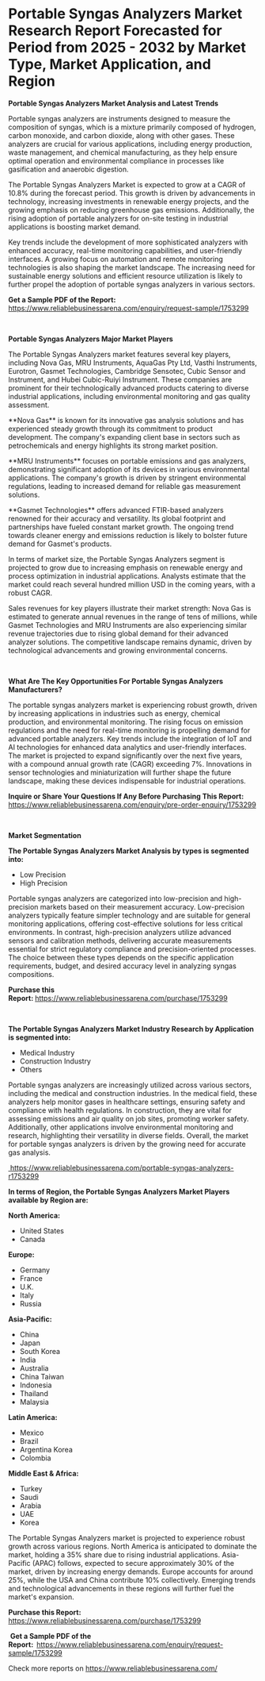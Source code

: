 <p><h1>Portable Syngas Analyzers Market Research Report Forecasted for Period from 2025 -  2032 by Market Type, Market Application, and Region</h1></p><p><strong>Portable Syngas Analyzers Market Analysis and Latest Trends</strong></p>
<p><p>Portable syngas analyzers are instruments designed to measure the composition of syngas, which is a mixture primarily composed of hydrogen, carbon monoxide, and carbon dioxide, along with other gases. These analyzers are crucial for various applications, including energy production, waste management, and chemical manufacturing, as they help ensure optimal operation and environmental compliance in processes like gasification and anaerobic digestion.</p><p>The Portable Syngas Analyzers Market is expected to grow at a CAGR of 10.8% during the forecast period. This growth is driven by advancements in technology, increasing investments in renewable energy projects, and the growing emphasis on reducing greenhouse gas emissions. Additionally, the rising adoption of portable analyzers for on-site testing in industrial applications is boosting market demand. </p><p>Key trends include the development of more sophisticated analyzers with enhanced accuracy, real-time monitoring capabilities, and user-friendly interfaces. A growing focus on automation and remote monitoring technologies is also shaping the market landscape. The increasing need for sustainable energy solutions and efficient resource utilization is likely to further propel the adoption of portable syngas analyzers in various sectors.</p></p>
<p><strong>Get a Sample PDF of the Report:&nbsp;</strong> <a href="https://www.reliablebusinessarena.com/enquiry/request-sample/1753299?utm_campaign=2262&utm_medium=2&utm_source=Github&utm_content=ia&utm_term=18022025&utm_id=portable-syngas-analyzers">https://www.reliablebusinessarena.com/enquiry/request-sample/1753299</a></p>
<p>&nbsp;</p>
<p><strong>Portable Syngas Analyzers Major Market Players</strong></p>
<p><p>The Portable Syngas Analyzers market features several key players, including Nova Gas, MRU Instruments, AquaGas Pty Ltd, Vasthi Instruments, Eurotron, Gasmet Technologies, Cambridge Sensotec, Cubic Sensor and Instrument, and Hubei Cubic-Ruiyi Instrument. These companies are prominent for their technologically advanced products catering to diverse industrial applications, including environmental monitoring and gas quality assessment.</p><p>**Nova Gas** is known for its innovative gas analysis solutions and has experienced steady growth through its commitment to product development. The company's expanding client base in sectors such as petrochemicals and energy highlights its strong market position. </p><p>**MRU Instruments** focuses on portable emissions and gas analyzers, demonstrating significant adoption of its devices in various environmental applications. The company's growth is driven by stringent environmental regulations, leading to increased demand for reliable gas measurement solutions.</p><p>**Gasmet Technologies** offers advanced FTIR-based analyzers renowned for their accuracy and versatility. Its global footprint and partnerships have fueled constant market growth. The ongoing trend towards cleaner energy and emissions reduction is likely to bolster future demand for Gasmet's products.</p><p>In terms of market size, the Portable Syngas Analyzers segment is projected to grow due to increasing emphasis on renewable energy and process optimization in industrial applications. Analysts estimate that the market could reach several hundred million USD in the coming years, with a robust CAGR.</p><p>Sales revenues for key players illustrate their market strength: Nova Gas is estimated to generate annual revenues in the range of tens of millions, while Gasmet Technologies and MRU Instruments are also experiencing similar revenue trajectories due to rising global demand for their advanced analyzer solutions. The competitive landscape remains dynamic, driven by technological advancements and growing environmental concerns.</p></p>
<p>&nbsp;</p>
<p><strong>What Are The Key Opportunities For Portable Syngas Analyzers Manufacturers?</strong></p>
<p><p>The portable syngas analyzers market is experiencing robust growth, driven by increasing applications in industries such as energy, chemical production, and environmental monitoring. The rising focus on emission regulations and the need for real-time monitoring is propelling demand for advanced portable analyzers. Key trends include the integration of IoT and AI technologies for enhanced data analytics and user-friendly interfaces. The market is projected to expand significantly over the next five years, with a compound annual growth rate (CAGR) exceeding 7%. Innovations in sensor technologies and miniaturization will further shape the future landscape, making these devices indispensable for industrial operations.</p></p>
<p><strong>Inquire or Share Your Questions If Any Before Purchasing This Report:</strong> <a href="https://www.reliablebusinessarena.com/enquiry/pre-order-enquiry/1753299?utm_campaign=2262&utm_medium=2&utm_source=Github&utm_content=ia&utm_term=18022025&utm_id=portable-syngas-analyzers">https://www.reliablebusinessarena.com/enquiry/pre-order-enquiry/1753299</a></p>
<p>&nbsp;</p>
<p><strong>Market Segmentation</strong></p>
<p><strong>The Portable Syngas Analyzers Market Analysis by types is segmented into:</strong></p>
<p><ul><li>Low Precision</li><li>High Precision</li></ul></p>
<p><p>Portable syngas analyzers are categorized into low-precision and high-precision markets based on their measurement accuracy. Low-precision analyzers typically feature simpler technology and are suitable for general monitoring applications, offering cost-effective solutions for less critical environments. In contrast, high-precision analyzers utilize advanced sensors and calibration methods, delivering accurate measurements essential for strict regulatory compliance and precision-oriented processes. The choice between these types depends on the specific application requirements, budget, and desired accuracy level in analyzing syngas compositions.</p></p>
<p><strong>Purchase this Report:&nbsp;</strong><a href="https://www.reliablebusinessarena.com/purchase/1753299?utm_campaign=2262&utm_medium=2&utm_source=Github&utm_content=ia&utm_term=18022025&utm_id=portable-syngas-analyzers">https://www.reliablebusinessarena.com/purchase/1753299</a></p>
<p>&nbsp;</p>
<p><strong>The Portable Syngas Analyzers Market Industry Research by Application is segmented into:</strong></p>
<p><ul><li>Medical Industry</li><li>Construction Industry</li><li>Others</li></ul></p>
<p><p>Portable syngas analyzers are increasingly utilized across various sectors, including the medical and construction industries. In the medical field, these analyzers help monitor gases in healthcare settings, ensuring safety and compliance with health regulations. In construction, they are vital for assessing emissions and air quality on job sites, promoting worker safety. Additionally, other applications involve environmental monitoring and research, highlighting their versatility in diverse fields. Overall, the market for portable syngas analyzers is driven by the growing need for accurate gas analysis.</p></p>
<p><a href="https://www.reliablebusinessarena.com/portable-syngas-analyzers-r1753299?utm_campaign=2262&utm_medium=2&utm_source=Github&utm_content=ia&utm_term=18022025&utm_id=portable-syngas-analyzers">&nbsp;https://www.reliablebusinessarena.com/portable-syngas-analyzers-r1753299</a></p>
<p><strong>In terms of Region, the Portable Syngas Analyzers Market Players available by Region are:</strong></p>
<p>
    <p> <strong> North America: </strong>
        <ul>
            <li>United States</li>
            <li>Canada</li>
        </ul>
        </p> 
    <p> <strong> Europe: </strong>
        <ul>
            <li>Germany</li>
            <li>France</li>
            <li>U.K.</li>
            <li>Italy</li>
            <li>Russia</li>
        </ul>
        </p> 
    <p> <strong> Asia-Pacific: </strong>
        <ul>
            <li>China</li>
            <li>Japan</li>
            <li>South Korea</li>
            <li>India</li>
            <li>Australia</li>
            <li>China Taiwan</li>
            <li>Indonesia</li>
            <li>Thailand</li>
            <li>Malaysia</li>
        </ul>
        </p> 
    <p> <strong> Latin America: </strong>
        <ul>
            <li>Mexico</li>
            <li>Brazil</li>
            <li>Argentina Korea</li>
            <li>Colombia</li>
        </ul>
        </p> 
    <p> <strong> Middle East & Africa: </strong>
        <ul>
            <li>Turkey</li>
            <li>Saudi</li>
            <li>Arabia</li>
            <li>UAE</li>
            <li>Korea</li>
        </ul>
    </p>
    </p>
<p><p>The Portable Syngas Analyzers market is projected to experience robust growth across various regions. North America is anticipated to dominate the market, holding a 35% share due to rising industrial applications. Asia-Pacific (APAC) follows, expected to secure approximately 30% of the market, driven by increasing energy demands. Europe accounts for around 25%, while the USA and China contribute 10% collectively. Emerging trends and technological advancements in these regions will further fuel the market's expansion.</p></p>
<p><strong>Purchase this Report: </strong><a href="https://www.reliablebusinessarena.com/purchase/1753299?utm_campaign=2262&utm_medium=2&utm_source=Github&utm_content=ia&utm_term=18022025&utm_id=portable-syngas-analyzers">https://www.reliablebusinessarena.com/purchase/1753299</a></p>
<p>&nbsp;<strong>Get a Sample PDF of the Report:&nbsp;&nbsp;</strong><a href="https://www.reliablebusinessarena.com/enquiry/request-sample/1753299?utm_campaign=2262&utm_medium=2&utm_source=Github&utm_content=ia&utm_term=18022025&utm_id=portable-syngas-analyzers">https://www.reliablebusinessarena.com/enquiry/request-sample/1753299</a></p>
<p><strong></strong></p>
<p>Check more reports on <a href="https://www.reliablebusinessarena.com/?utm_campaign=2262&utm_medium=2&utm_source=Github&utm_content=ia&utm_term=18022025&utm_id=portable-syngas-analyzers">https://www.reliablebusinessarena.com/</a></p>